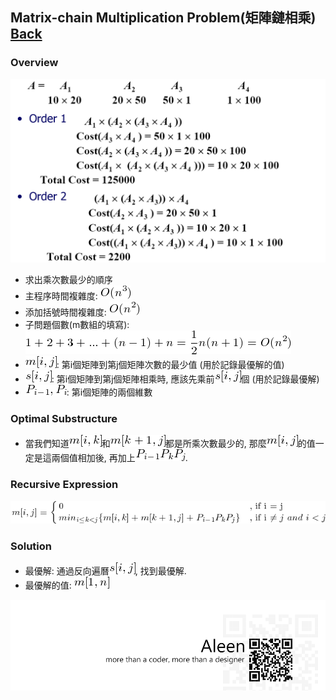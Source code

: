 ## Matrix-chain Multiplication Problem(矩陣鏈相乘)	[Back](./../DP.md)

### Overview
<img src="./overview.png">

- 求出乘次數最少的順序
- 主程序時間複雜度: <img src="./on3.png">
- 添加括號時間複雜度: <img src="./on2.png">
- 子問題個數(m數組的填寫): <img src="./sum.png">
- <img src="./mij.png">: 第i個矩陣到第j個矩陣次數的最少值 (用於記錄最優解的值)
- <img src="./sij.png">: 第i個矩陣到第j個矩陣相乘時, 應該先乘前<img src="./sij.png">個 (用於記錄最優解)
- <img src="./pi.png">: 第i個矩陣的兩個維數

### Optimal Substructure
- 當我們知道<img src="./mik.png">和<img src="./mkj.png">都是所乘次數最少的, 那麼<img src="./mij.png">的值一定是這兩個值相加後, 再加上<img src="./ppp.png">.

### Recursive Expression
<img src="./recursive_expression.png">

### Solution
- 最優解: 通過反向遍曆<img src="./sij.png">, 找到最優解.
- 最優解的值: <img src="./m1n.png">

<a href="http://aleen42.github.io/" target="_blank" ><img src="./../../../../pic/tail.gif"></a>
